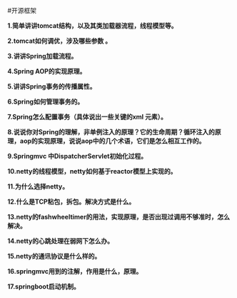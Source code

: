 #开源框架

**1.简单讲讲tomcat结构，以及其类加载器流程，线程模型等。**

**2.tomcat如何调优，涉及哪些参数 。**

**3.讲讲Spring加载流程。**

**4.Spring AOP的实现原理。**

**5.讲讲Spring事务的传播属性。**

**6.Spring如何管理事务的。**

**7.Spring怎么配置事务（具体说出一些关键的xml 元素）。**

**8.说说你对Spring的理解，非单例注入的原理？它的生命周期？循环注入的原理，aop的实现原理，说说aop中的几个术语，它们是怎么相互工作的。**

**9.Springmvc 中DispatcherServlet初始化过程。**

**10.netty的线程模型，netty如何基于reactor模型上实现的。**

**11.为什么选择netty。**

**12.什么是TCP粘包，拆包。解决方式是什么。**

**13.netty的fashwheeltimer的用法，实现原理，是否出现过调用不够准时，怎么解决。**

**14.netty的心跳处理在弱网下怎么办。**

**15.netty的通讯协议是什么样的。**

**16.springmvc用到的注解，作用是什么，原理。**

**17.springboot启动机制。**
